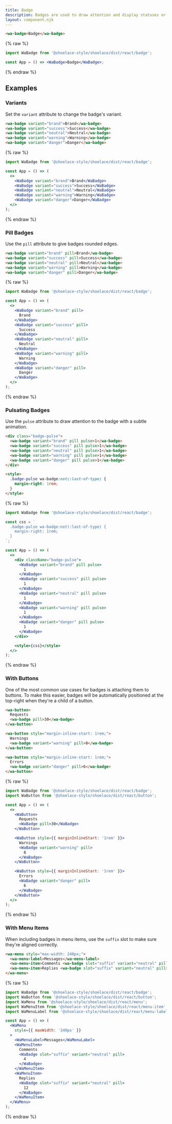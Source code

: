 ```yaml
---
title: Badge
description: Badges are used to draw attention and display statuses or counts.
layout: component.njk
---
```


```html {.example}
<wa-badge>Badge</wa-badge>
```

{% raw %}
```jsx {.react}
import WaBadge from '@shoelace-style/shoelace/dist/react/badge';

const App = () => <WaBadge>Badge</WaBadge>;
```
{% endraw %}

## Examples

### Variants

Set the `variant` attribute to change the badge's variant.

```html {.example}
<wa-badge variant="brand">Brand</wa-badge>
<wa-badge variant="success">Success</wa-badge>
<wa-badge variant="neutral">Neutral</wa-badge>
<wa-badge variant="warning">Warning</wa-badge>
<wa-badge variant="danger">Danger</wa-badge>
```

{% raw %}
```jsx {.react}
import WaBadge from '@shoelace-style/shoelace/dist/react/badge';

const App = () => (
  <>
    <WaBadge variant="brand">Brand</WaBadge>
    <WaBadge variant="success">Success</WaBadge>
    <WaBadge variant="neutral">Neutral</WaBadge>
    <WaBadge variant="warning">Warning</WaBadge>
    <WaBadge variant="danger">Danger</WaBadge>
  </>
);
```
{% endraw %}

### Pill Badges

Use the `pill` attribute to give badges rounded edges.

```html {.example}
<wa-badge variant="brand" pill>Brand</wa-badge>
<wa-badge variant="success" pill>Success</wa-badge>
<wa-badge variant="neutral" pill>Neutral</wa-badge>
<wa-badge variant="warning" pill>Warning</wa-badge>
<wa-badge variant="danger" pill>Danger</wa-badge>
```

{% raw %}
```jsx {.react}
import WaBadge from '@shoelace-style/shoelace/dist/react/badge';

const App = () => (
  <>
    <WaBadge variant="brand" pill>
      Brand
    </WaBadge>
    <WaBadge variant="success" pill>
      Success
    </WaBadge>
    <WaBadge variant="neutral" pill>
      Neutral
    </WaBadge>
    <WaBadge variant="warning" pill>
      Warning
    </WaBadge>
    <WaBadge variant="danger" pill>
      Danger
    </WaBadge>
  </>
);
```
{% endraw %}

### Pulsating Badges

Use the `pulse` attribute to draw attention to the badge with a subtle animation.

```html {.example}
<div class="badge-pulse">
  <wa-badge variant="brand" pill pulse>1</wa-badge>
  <wa-badge variant="success" pill pulse>1</wa-badge>
  <wa-badge variant="neutral" pill pulse>1</wa-badge>
  <wa-badge variant="warning" pill pulse>1</wa-badge>
  <wa-badge variant="danger" pill pulse>1</wa-badge>
</div>

<style>
  .badge-pulse wa-badge:not(:last-of-type) {
    margin-right: 1rem;
  }
</style>
```

{% raw %}
```jsx {.react}
import WaBadge from '@shoelace-style/shoelace/dist/react/badge';

const css = `
  .badge-pulse wa-badge:not(:last-of-type) {
    margin-right: 1rem;
  }
`;

const App = () => (
  <>
    <div className="badge-pulse">
      <WaBadge variant="brand" pill pulse>
        1
      </WaBadge>
      <WaBadge variant="success" pill pulse>
        1
      </WaBadge>
      <WaBadge variant="neutral" pill pulse>
        1
      </WaBadge>
      <WaBadge variant="warning" pill pulse>
        1
      </WaBadge>
      <WaBadge variant="danger" pill pulse>
        1
      </WaBadge>
    </div>

    <style>{css}</style>
  </>
);
```
{% endraw %}

### With Buttons

One of the most common use cases for badges is attaching them to buttons. To make this easier, badges will be automatically positioned at the top-right when they're a child of a button.

```html {.example}
<wa-button>
  Requests
  <wa-badge pill>30</wa-badge>
</wa-button>

<wa-button style="margin-inline-start: 1rem;">
  Warnings
  <wa-badge variant="warning" pill>8</wa-badge>
</wa-button>

<wa-button style="margin-inline-start: 1rem;">
  Errors
  <wa-badge variant="danger" pill>6</wa-badge>
</wa-button>
```

{% raw %}
```jsx {.react}
import WaBadge from '@shoelace-style/shoelace/dist/react/badge';
import WaButton from '@shoelace-style/shoelace/dist/react/button';

const App = () => (
  <>
    <WaButton>
      Requests
      <WaBadge pill>30</WaBadge>
    </WaButton>

    <WaButton style={{ marginInlineStart: '1rem' }}>
      Warnings
      <WaBadge variant="warning" pill>
        8
      </WaBadge>
    </WaButton>

    <WaButton style={{ marginInlineStart: '1rem' }}>
      Errors
      <WaBadge variant="danger" pill>
        6
      </WaBadge>
    </WaButton>
  </>
);
```
{% endraw %}

### With Menu Items

When including badges in menu items, use the `suffix` slot to make sure they're aligned correctly.

```html {.example}
<wa-menu style="max-width: 240px;">
  <wa-menu-label>Messages</wa-menu-label>
  <wa-menu-item>Comments <wa-badge slot="suffix" variant="neutral" pill>4</wa-badge></wa-menu-item>
  <wa-menu-item>Replies <wa-badge slot="suffix" variant="neutral" pill>12</wa-badge></wa-menu-item>
</wa-menu>
```

{% raw %}
```jsx {.react}
import WaBadge from '@shoelace-style/shoelace/dist/react/badge';
import WaButton from '@shoelace-style/shoelace/dist/react/button';
import WaMenu from '@shoelace-style/shoelace/dist/react/menu';
import WaMenuItem from '@shoelace-style/shoelace/dist/react/menu-item';
import WaMenuLabel from '@shoelace-style/shoelace/dist/react/menu-label';

const App = () => (
  <WaMenu
    style={{ maxWidth: '240px' }}
  >
    <WaMenuLabel>Messages</WaMenuLabel>
    <WaMenuItem>
      Comments
      <WaBadge slot="suffix" variant="neutral" pill>
        4
      </WaBadge>
    </WaMenuItem>
    <WaMenuItem>
      Replies
      <WaBadge slot="suffix" variant="neutral" pill>
        12
      </WaBadge>
    </WaMenuItem>
  </WaMenu>
);
```
{% endraw %}
